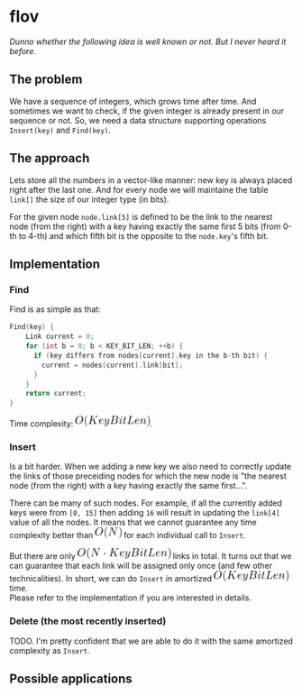 # flov
*Dunno whether the following idea is well known or not. But I never heard it before.*

## The problem
We have a sequence of integers, which grows time after time. And sometimes we want to check, if the given integer is already present in our sequence or not. So, we need a data structure supporting operations `Insert(key)` and `Find(key)`.

## The approach
Lets store all the numbers in a vector-like manner: new key is always placed right after the last one.
And for every node we will maintaine the table `link[]` the size of our integer type (in bits).

For the given node `node.link[5]` is defined to be the link to the nearest node (from the right) with a key having exactly the same first 5 bits (from 0-th to 4-th) and which fifth bit is the opposite to the `node.key`'s fifth bit.

## Implementation

### Find

Find is as simple as that:

```cpp
Find(key) {
    Link current = 0;
    for (int b = 0; b < KEY_BIT_LEN; ++b) {
      if (key differs from nodes[current].key in the b-th bit) {
        current = nodes[current].link[bit];
      }
    }
    return current;
}
```

Time complexity: <img src="docs/O(KeyBitLen).png" alt="alt text" height=20>.

### Insert

Is a bit harder. When we adding a new key we also need to correctly update the links of those preceiding nodes for which the new node is "the nearest node (from the right) with a key having exactly the same first...".

There can be many of such nodes. For example, if all the currently added keys were from `[0, 15]` then adding `16` will result in updating the `link[4]` value of all the nodes. It means that we cannot guarantee any time complexity better than
<img src="docs/O(N).png" alt="alt text" height=20>
for each individual call to `Insert`.

But there are only
<img src="docs/O(NKeyBitLen).png" alt="alt text" height=20>
links in total. It turns out that we can guarantee that each link will be assigned only once (and few other technicalities). In short, we can do `Insert` in amortized
<img src="docs/O(KeyBitLen).png" alt="alt text" height=20>
time.<br/>
Please refer to the implementation if you are interested in details.

### Delete (the most recently inserted)

TODO. I'm pretty confident that we are able to do it with the same amortized complexity as `Insert`.

## Possible applications



